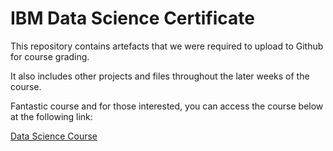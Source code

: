 # IBM Data Science Certificate

This repository contains artefacts that we were required to upload to Github for course grading.

It also includes other projects and files throughout the later weeks of the course.

Fantastic course and for those interested, you can access the course below at the following link: 

[Data Science Course](https://www.coursera.org/professional-certificates/ibm-data-science)
